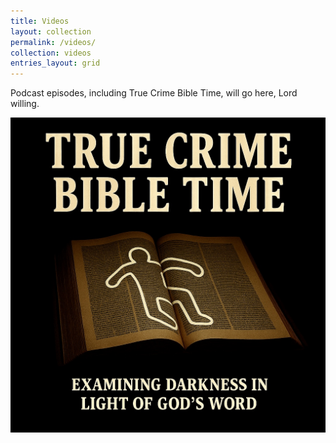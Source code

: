 ```yaml
---
title: Videos
layout: collection
permalink: /videos/
collection: videos
entries_layout: grid
---
```


Podcast episodes, including True Crime Bible Time, will go here, Lord willing.

![image](/images/TCBT.jpg)